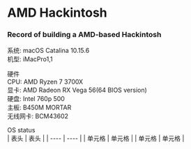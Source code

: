 # AMD Hackintosh
### Record of building a AMD-based Hackintosh  

系统: macOS Catalina 10.15.6  
机型: iMacPro1,1  
  
硬件  
CPU: AMD Ryzen 7 3700X               
显卡: AMD Radeon RX Vega 56(64 BIOS version)  
硬盘: Intel 760p 500  
主板:  B450M MORTAR  
无线网卡: BCM43602  

OS status  
|  表头   | 表头  |
|  ----  | ----  |
| 单元格  | 单元格 |
| 单元格  | 单元格 |
